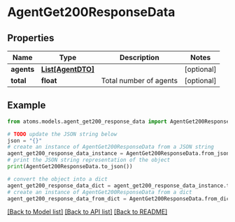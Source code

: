 # AgentGet200ResponseData


## Properties

Name | Type | Description | Notes
------------ | ------------- | ------------- | -------------
**agents** | [**List[AgentDTO]**](AgentDTO.md) |  | [optional] 
**total** | **float** | Total number of agents | [optional] 

## Example

```python
from atoms.models.agent_get200_response_data import AgentGet200ResponseData

# TODO update the JSON string below
json = "{}"
# create an instance of AgentGet200ResponseData from a JSON string
agent_get200_response_data_instance = AgentGet200ResponseData.from_json(json)
# print the JSON string representation of the object
print(AgentGet200ResponseData.to_json())

# convert the object into a dict
agent_get200_response_data_dict = agent_get200_response_data_instance.to_dict()
# create an instance of AgentGet200ResponseData from a dict
agent_get200_response_data_from_dict = AgentGet200ResponseData.from_dict(agent_get200_response_data_dict)
```
[[Back to Model list]](../README.md#documentation-for-models) [[Back to API list]](../README.md#documentation-for-api-endpoints) [[Back to README]](../README.md)


